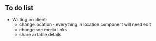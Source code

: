 ## To do list

- Waiting on client:
  - change location - everything in location component will need edit
  - change soc media links
  - share airtable details
